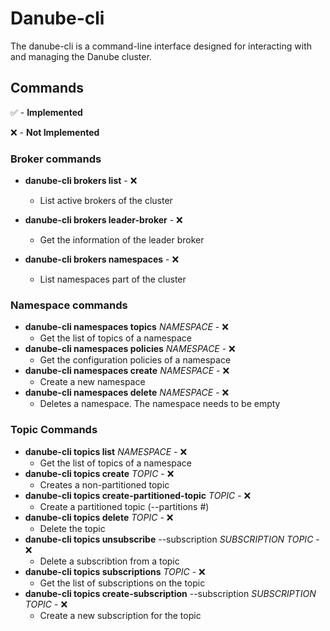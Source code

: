 # Danube-cli

The danube-cli is a command-line interface designed for interacting with and managing the Danube cluster.

## Commands

✅ - **Implemented**

❌ - **Not Implemented**

### Broker commands

- **danube-cli brokers list** - ❌
  - List active brokers of the cluster

- **danube-cli brokers leader-broker** - ❌
  - Get the information of the leader broker

- **danube-cli brokers namespaces** - ❌
  - List namespaces part of the cluster

### Namespace commands

- **danube-cli namespaces topics** *NAMESPACE* - ❌
  - Get the list of topics of a namespace
- **danube-cli namespaces policies** *NAMESPACE* - ❌
  - Get the configuration policies of a namespace
- **danube-cli namespaces create** *NAMESPACE* - ❌
  - Create a new namespace
- **danube-cli namespaces delete** *NAMESPACE* - ❌
  - Deletes a namespace. The namespace needs to be empty

### Topic Commands

- **danube-cli topics list** *NAMESPACE* - ❌
  - Get the list of topics of a namespace
- **danube-cli topics create** *TOPIC* - ❌
  - Creates a non-partitioned topic
- **danube-cli topics create-partitioned-topic** *TOPIC* - ❌
  - Create a partitioned topic (--partitions #)
- **danube-cli topics delete** *TOPIC* - ❌
  - Delete the topic
- **danube-cli topics unsubscribe** --subscription *SUBSCRIPTION* *TOPIC* - ❌
  - Delete a subscribtion from a topic
- **danube-cli topics subscriptions** *TOPIC* - ❌
  - Get the list of subscriptions on the topic
- **danube-cli topics create-subscription** --subscription *SUBSCRIPTION* *TOPIC* - ❌
  - Create a new subscription for the topic
